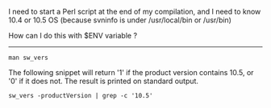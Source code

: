 I need to start a Perl script at the end of my compilation, and I need to know 10.4 or 10.5 OS (because svninfo is under /usr/local/bin or /usr/bin)

How can I do this with $ENV variable ?

----
<code>man sw_vers</code>

The following snippet will return '1' if the product version contains 10.5, or '0' if it does not. The result is printed on standard output.

<code>sw_vers -productVersion | grep -c '10\.5'</code>